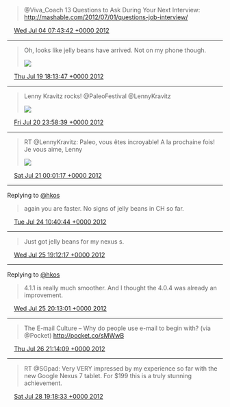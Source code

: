 > @Viva_Coach 13 Questions to Ask During Your Next Interview: http://mashable.com/2012/07/01/questions-job-interview/

<img src="media/tweet.ico" width="12" /> [Wed Jul 04 07:43:42 +0000 2012](https://twitter.com/maiertech/status/220422620229799936)

----

> Oh, looks like jelly beans have arrived. Not on my phone though. 
> 
> ![](media/226016994812641280-AyL5QmHCQAAgW4f.jpg)

<img src="media/tweet.ico" width="12" /> [Thu Jul 19 18:13:47 +0000 2012](https://twitter.com/maiertech/status/226016994812641280)

----

> Lenny Kravitz rocks! @PaleoFestival @LennyKravitz 
> 
> ![](media/226466175926812672-AySRyYICQAErWDD.jpg)

<img src="media/tweet.ico" width="12" /> [Fri Jul 20 23:58:39 +0000 2012](https://twitter.com/maiertech/status/226466175926812672)

----

> RT @LennyKravitz: Paleo, vous êtes incroyable! A la prochaine fois! Je vous aime, Lenny 
> 
> ![](media/226466842099712000-AySQEtHCMAEqiq5.jpg)

<img src="media/tweet.ico" width="12" /> [Sat Jul 21 00:01:17 +0000 2012](https://twitter.com/maiertech/status/226466842099712000)

----

Replying to [@hkos](https://twitter.com/hkos/status/227692589720166401)

> again you are faster. No signs of jelly beans in CH so far.

<img src="media/tweet.ico" width="12" /> [Tue Jul 24 10:40:44 +0000 2012](https://twitter.com/maiertech/status/227714927073308672)

----

> Just got jelly beans for my nexus s.

<img src="media/tweet.ico" width="12" /> [Wed Jul 25 19:12:17 +0000 2012](https://twitter.com/maiertech/status/228206052053766144)

----

Replying to [@hkos](https://twitter.com/hkos/status/228209760003055616)

> 4.1.1 is really much smoother. And I thought the 4.0.4 was already an improvement.

<img src="media/tweet.ico" width="12" /> [Wed Jul 25 20:13:01 +0000 2012](https://twitter.com/maiertech/status/228221338240839680)

----

> The E-mail Culture – Why do people use e-mail to begin with? (via @Pocket) http://pocket.co/sMWwB

<img src="media/tweet.ico" width="12" /> [Thu Jul 26 21:14:09 +0000 2012](https://twitter.com/maiertech/status/228599108007510016)

----

> RT @SGpad: Very VERY impressed by my experience so far with the new Google Nexus 7 tablet. For $199 this is a truly stunning achievement.

<img src="media/tweet.ico" width="12" /> [Sat Jul 28 19:18:33 +0000 2012](https://twitter.com/maiertech/status/229294795300929536)